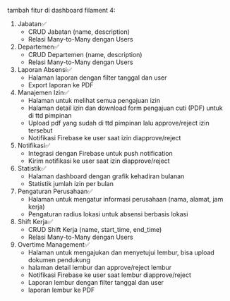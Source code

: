 tambah fitur di dashboard filament 4:

1. Jabatan✅
    - CRUD Jabatan (name, description)
    - Relasi Many-to-Many dengan Users
2. Departemen✅
    - CRUD Departemen (name, description)
    - Relasi Many-to-Many dengan Users
3. Laporan Absensi✅
    - Halaman laporan dengan filter tanggal dan user
    - Export laporan ke PDF
4. Manajemen Izin✅
    - Halaman untuk melihat semua pengajuan izin
    - Halaman detail izin dan download form pengajuan cuti (PDF) untuk di ttd pimpinan
    - Upload pdf yang sudah di ttd pimpinan lalu approve/reject izin tersebut
    - Notifikasi Firebase ke user saat izin diapprove/reject
5. Notifikasi✅
    - Integrasi dengan Firebase untuk push notification
    - Kirim notifikasi ke user saat izin diapprove/reject
6. Statistik✅
    - Halaman dashboard dengan grafik kehadiran bulanan
    - Statistik jumlah izin per bulan
7. Pengaturan Perusahaan✅
    - Halaman untuk mengatur informasi perusahaan (nama, alamat, jam kerja)
    - Pengaturan radius lokasi untuk absensi berbasis lokasi
8. Shift Kerja✅
    - CRUD Shift Kerja (name, start_time, end_time)
    - Relasi Many-to-Many dengan Users
9. Overtime Management✅
    - Halaman untuk mengajukan dan menyetujui lembur, bisa upload dokumen pendukung
    - halaman detail lembur dan approve/reject lembur
    - Notifikasi Firebase ke user saat lembur diapprove/reject
    - Laporan lembur dengan filter tanggal dan user
    - laporan lembur ke PDF

